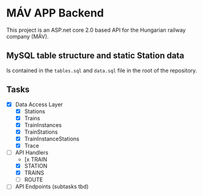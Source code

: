 # MÁV APP Backend

This project is an ASP.net core 2.0 based API for the Hungarian railway company (MÁV).

## MySQL table structure and static Station data

Is contained in the `tables.sql` and `data.sql` file in the root of the repository.

## Tasks

- [x] Data Access Layer
  - [x] Stations
  - [x] Trains
  - [x] TrainInstances
  - [x] TrainStations
  - [x] TrainInstanceStations
  - [x] Trace

- [ ] API Handlers
  - [x TRAIN
  - [x] STATION
  - [x] TRAINS
  - [ ] ROUTE

- [ ] API Endpoints (subtasks tbd)